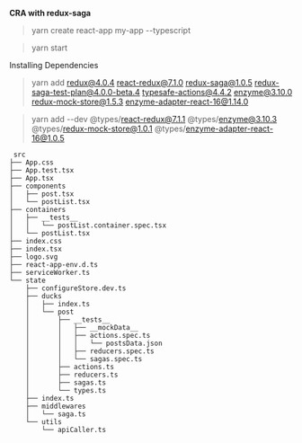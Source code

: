 **CRA with redux-saga**
 > yarn create react-app my-app --typescript

 > yarn start




 Installing Dependencies


> yarn add redux@4.0.4 react-redux@7.1.0 redux-saga@1.0.5 redux-saga-test-plan@4.0.0-beta.4 typesafe-actions@4.4.2 enzyme@3.10.0 redux-mock-store@1.5.3 enzyme-adapter-react-16@1.14.0

> yarn add --dev @types/react-redux@7.1.1 @types/enzyme@3.10.3 @types/redux-mock-store@1.0.1 @types/enzyme-adapter-react-16@1.0.5


```
 src
├── App.css
├── App.test.tsx
├── App.tsx
├── components
│   ├── post.tsx
│   └── postList.tsx
├── containers
│   ├── __tests__
│   │   └── postList.container.spec.tsx
│   └── postList.tsx
├── index.css
├── index.tsx
├── logo.svg
├── react-app-env.d.ts
├── serviceWorker.ts
└── state
    ├── configureStore.dev.ts
    ├── ducks
    │   ├── index.ts
    │   └── post
    │       ├── __tests__
    │       │   ├── __mockData__
    │       │   ├── actions.spec.ts
    │       │   │   └── postsData.json
    │       │   ├── reducers.spec.ts
    │       │   └── sagas.spec.ts
    │       ├── actions.ts
    │       ├── reducers.ts
    │       ├── sagas.ts
    │       └── types.ts
    ├── index.ts
    ├── middlewares
    │   └── saga.ts
    └── utils
        └── apiCaller.ts
```